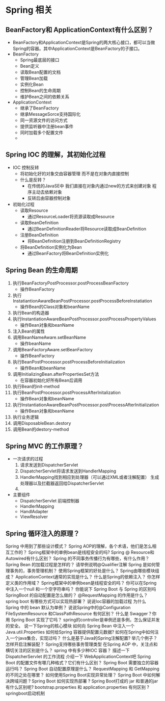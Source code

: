 # Spring 相关
## BeanFactory和 ApplicationContext有什么区别？
- BeanFactory和ApplicationContext是Spring的两大核心接口，都可以当做Spring的容器。其中ApplicationContext是BeanFactory的子接口。
- BeanFactory
  - Spring最底层的接口
  - Bean定义
  - 读取Bean配置的文档
  - 管理Bean加载
  - 实例化Bean
  - 控制Bean的生命周期
  - 维护Bean之间的依赖关系
- ApplicationContext
  - 继承了BeanFactory
  - 继承MessageSorce支持国际化
  - 同一资源文件的访问方式
  - 提供监听器中注册bean事件
  - 同时加载多个配置文件
  - 
## Spring IOC 的理解，其初始化过程
- IOC 控制反转
  - 将初始化好的对象交由容器管理 而不是在对象内直接控制
  - 什么是反转？
    - 在传统的JavaSE中 我们直接在对象内通过new的方式来创建对象 程序主动去依赖对象
    - 反转后由容器控制对象
- 初始化过程
  - 读取Resource
    - 通过ResourceLoader将资源读取成Resource
  - 读取BeanDefinition
    - 通过BeanDefinitionReader将Resource读取成BeanDefinition
  - 注册BeanDefinition
    - 将BeanDefinition注册到BeanDefinitionRegistry
  - 将BeanDefinition实例化为Bean
    - 通过BeanFactory将BeanDefinition实例化
## Spring Bean 的生命周期
1.  执行BeanFactoryPostProcessor.postProcessBeanFactory
    - 操作BeanFactory
2.  执行InstatiantionAwareBeanPostProcessor.postProcessBeforeInstatiation
    - 操作Bean的Class对象和beanName
3.  执行Bean的构造器
4.  执行InstantiationAwareBeanPostProcessor.postProcessPropertyValues
    - 操作Bean对象和beanName
5.  注入Bean的属性
6.  调用BeanNameAware.setBeanName
    - 操作beanName
7.  调用BeanFactoryAware.setBeanFactory
    - 操作BeanFactory
8.  执行BeanPostProcessor.postProcessBeforeInitialization
    - 操作Bean和beanName
9.  调用InitializingBean.afterPropertiesSet方法
    - 在容器初始化好所有Bean后调用
10. 执行Bean的init-method
11. 执行BeanPostProcessor.postProcessAfterInitalization
    - 操作Bean对象和beanName
12. 执行InstantiationAwareBeanPostProcessor.postProcessAfterInitialization
    - 操作Bean对象和beanName
13. 执行业务逻辑
14. 调用DisposableBean.destory
15. 调用Bean的destory-method
## Spring MVC 的工作原理？
- 一次请求的过程
  1. 请求发送到DispatcherServlet
  2. DispatcherServlet将请求发送到HandlerMapping
  3. HandlerMapping找到相应到处理器（可以通过XML或者注解配置） 生成处理器以及拦截器返回给DispatcherServlet
  4. 
- 主要组件
  - DispatcherServlet 前端控制器
  - HandlerMapping
  - HandlAdapter
  - ViewResolver
## Spring 循环注入的原理？
Spring 中用到了那些设计模式？
Spring AOP的理解，各个术语，他们是怎么相互工作的？
Spring框架中的单例bean是线程安全的吗?
Spring @ Resource和Autowired有什么区别？
Spring 的不同事务传播行为有哪些，有什么作用？
Spring Bean 的加载过程是怎样的？
请举例说明@Qualifier注解
Spring 是如何管理事务的，事务管理机制？
使用Spring框架的好处是什么？
Spring由哪些模块组成？
ApplicationContext通常的实现是什么？
什么是Spring的依赖注入？
你怎样定义类的作用域？
Spring框架中的单例bean是线程安全的吗？
你可以在Spring中注入一个null 和一个空字符串吗？
你能说下 Spring Boot 与 Spring 的区别吗
SpringBoot 的自动配置是怎么做的？
@RequestMapping 的作用是什么？
spring boot 有哪些方式可以实现热部署？
说说Ioc容器的加载过程
为什么 Spring 中的 bean 默认为单例？
说说Spring中的@Configuration
FileSystemResource 和ClassPathResource 有何区别？
什么是 Swagger？你用 Spring Boot 实现了它吗？
spring的controller是单例还是多例，怎么保证并发的安全。
说一下Spring的核心模块
如何向 Spring Bean 中注入一个 Java.util.Properties
如何给Spring 容器提供配置元数据?
如何在Spring中如何注入一个java集合，实现过吗？
什么是基于Java的Spring注解配置? 举几个例子？
怎样开启注解装配？
Spring支持哪些事务管理类型
在Spring AOP 中，关注点和横切关注的区别是什么？
spring 中有多少种IOC 容器？
描述一下 DispatcherServlet 的工作流程
介绍一下 WebApplicationContext吧
Spring Boot 的配置文件有哪几种格式？它们有什么区别？
Spring Boot 需要独立的容器运行吗？
Spring Boot 自动配置原理是什么？
RequestMapping 和 GetMapping 的不同之处在哪里？
如何使用Spring Boot实现异常处理？
Spring Boot 中如何解决跨域问题 ?
Spring Boot 如何实现热部署 ?
Spring Boot打成的 jar 和普通的jar有什么区别呢?
bootstrap.properties 和 application.properties 有何区别 ?
springboot启动机制